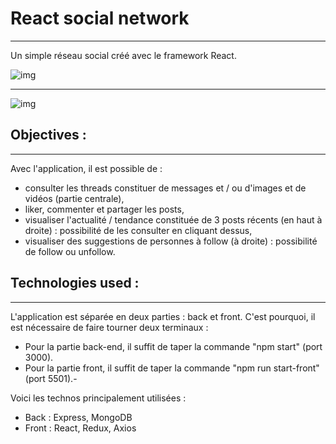# React social network

---

Un simple réseau social créé avec le framework React.

![img](FrontEnd/public/img/screenshot.png)

---
![img](FrontEnd/public/img/screenshot2.png)




## Objectives :

---

Avec l'application, il est possible de :

- consulter les threads constituer de messages et / ou d'images et de vidéos (partie centrale),
- liker, commenter et partager les posts,
- visualiser l'actualité / tendance constituée de 3 posts récents (en haut à droite) : possibilité de les consulter en cliquant dessus,
- visualiser des suggestions de personnes à follow (à droite) : possibilité de follow ou unfollow.

## Technologies used :

---

L'application est séparée en deux parties : back et front. C'est pourquoi, il est nécessaire de faire tourner deux terminaux :

- Pour la partie back-end, il suffit de taper la commande "npm start" (port 3000).
- Pour la partie front, il suffit de taper la commande "npm run start-front" (port 5501).-

Voici les technos principalement utilisées :

- Back : Express, MongoDB
- Front : React, Redux, Axios
